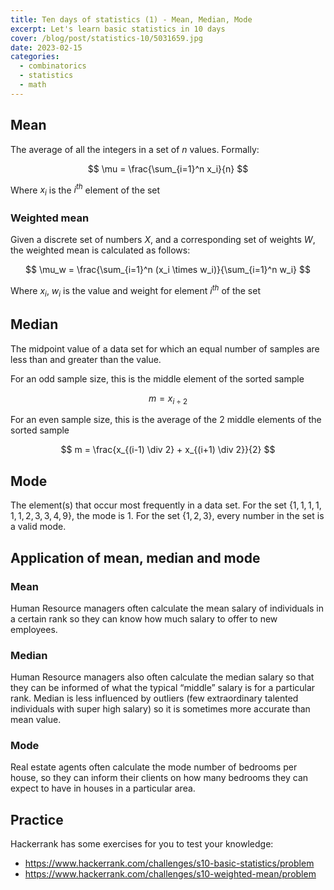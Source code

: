 ```yaml
---
title: Ten days of statistics (1) - Mean, Median, Mode
excerpt: Let's learn basic statistics in 10 days
cover: /blog/post/statistics-10/5031659.jpg
date: 2023-02-15
categories:
  - combinatorics
  - statistics
  - math
---
```


## Mean

The average of all the integers in a set of $n$ values.
Formally:

$$
\mu = \frac{\sum_{i=1}^n x_i}{n}
$$

Where $x_i$ is the $i^{th}$ element of the set

### Weighted mean

Given a discrete set of numbers $X$, and a corresponding set of weights $W$, the weighted mean is calculated as follows:

$$
\mu_w = \frac{\sum_{i=1}^n (x_i \times w_i)}{\sum_{i=1}^n w_i}
$$

Where $x_i$, $w_i$ is the value and weight for element $i^{th}$ of the set

## Median

The midpoint value of a data set for which an equal number of samples are less than and greater than the value.

For an odd sample size, this is the middle element of the sorted sample

$$
m = x_{i \div 2}
$$

For an even sample size, this is the average of the 2 middle elements of the sorted sample

$$
m = \frac{x_{(i-1) \div 2} + x_{(i+1) \div 2}}{2}
$$

## Mode

The element(s) that occur most frequently in a data set. For the set
$\{1,1,1,1,1,1,2,3,3,4,9\}$, the mode is $1$. For the set $\{1,2,3\}$, every number in the set is a valid mode.

## Application of mean, median and mode

### Mean

Human Resource managers often calculate the mean salary of individuals in a certain rank so they can
know how much salary to offer to new employees.

### Median

Human Resource managers also often calculate the median salary
so that they can be informed of what the typical “middle” salary is for a particular rank.
Median is less influenced by outliers (few extraordinary talented individuals with super high salary) so it is sometimes
more accurate than mean value.

### Mode

Real estate agents often calculate the mode number of bedrooms per house, so they can inform
their clients on how many bedrooms they can expect to have in houses in a particular area.

## Practice

Hackerrank has some exercises for you to test your knowledge:

- https://www.hackerrank.com/challenges/s10-basic-statistics/problem
- https://www.hackerrank.com/challenges/s10-weighted-mean/problem
